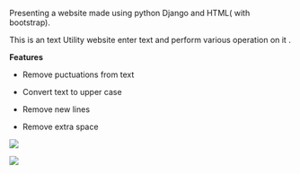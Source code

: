 Presenting a website made using python Django and HTML( with bootstrap). 

This is an text Utility website enter text and perform various operation on it .

**Features**

- Remove puctuations from text

- Convert text to upper case

- Remove new lines 

- Remove extra space



![](/home/kartikey/snap/marktext/9/.config/marktext/images/2023-02-10-18-36-09-Screenshot%20from%202023-02-10%2018-35-34.png)



![](/home/kartikey/snap/marktext/9/.config/marktext/images/2023-02-10-18-35-47-image.png)
